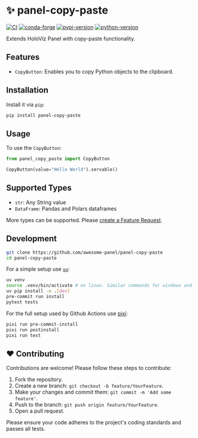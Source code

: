 # ✨ panel-copy-paste

[![CI](https://img.shields.io/github/actions/workflow/status/awesome-panel/panel-copy-paste/ci.yml?style=flat-square&branch=main)](https://github.com/awesome-panel/panel-copy-paste/actions/workflows/ci.yml)
[![conda-forge](https://img.shields.io/conda/vn/conda-forge/panel-copy-paste?logoColor=white&logo=conda-forge&style=flat-square)](https://prefix.dev/channels/conda-forge/packages/panel-copy-paste)
[![pypi-version](https://img.shields.io/pypi/v/panel-copy-paste.svg?logo=pypi&logoColor=white&style=flat-square)](https://pypi.org/project/panel-copy-paste)
[![python-version](https://img.shields.io/pypi/pyversions/panel-copy-paste?logoColor=white&logo=python&style=flat-square)](https://pypi.org/project/panel-copy-paste)

Extends HoloViz Panel with copy-paste functionality.

## Features

- `CopyButton`: Enables you to copy Python objects to the clipboard.

## Installation

Install it via `pip`:

```bash
pip install panel-copy-paste
```

## Usage

To use the `CopyButton`:

```python
from panel_copy_paste import CopyButton

CopyButton(value="Hello World").servable()
```

## Supported Types

- `str`: Any String value
- `DataFrame`: Pandas and Polars dataframes

More types can be supported. Please [create a Feature Request](https://github.com/awesome-panel/panel-copy-paste/issues).

## Development

```bash
git clone https://github.com/awesome-panel/panel-copy-paste
cd panel-copy-paste
```

For a simple setup use [`uv`](https://docs.astral.sh/uv/):

```bash
uv venv
source .venv/bin/activate # on linux. Similar commands for windows and osx
uv pip install -e .[dev]
pre-commit run install
pytest tests
```

For the full setup used by Github Actions use [pixi](https://pixi.sh):

```bash
pixi run pre-commit-install
pixi run postinstall
pixi run test
```

## ❤️ Contributing

Contributions are welcome! Please follow these steps to contribute:

1. Fork the repository.
2. Create a new branch: `git checkout -b feature/YourFeature`.
3. Make your changes and commit them: `git commit -m 'Add some feature'`.
4. Push to the branch: `git push origin feature/YourFeature`.
5. Open a pull request.

Please ensure your code adheres to the project's coding standards and passes all tests.
